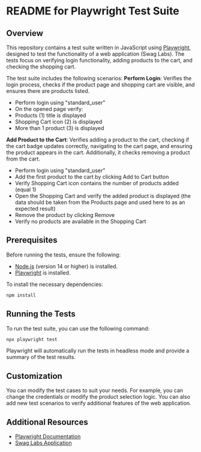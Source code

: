 # README for Playwright Test Suite

## Overview

This repository contains a test suite written in JavaScript using [Playwright](https://playwright.dev/), designed to test the functionality of a web application (Swag Labs). The tests focus on verifying login functionality, adding products to the cart, and checking the shopping cart.

The test suite includes the following scenarios:
**Perform Login**: Verifies the login process, checks if the product page and shopping cart are visible, and ensures there are products listed.

- Perform login using "standard_user"
- On the opened page verify: 
- Products (1) title is displayed
- Shopping Cart icon (2) is displayed
- More than 1 product (3) is displayed

**Add Product to the Cart**: Verifies adding a product to the cart, checking if the cart badge updates correctly, navigating to the cart page, and ensuring the product appears in the cart. Additionally, it checks removing a product from the cart.

- Perform login using "standard_user"
- Add the first product to the cart by clicking Add to Cart button
- Verify Shopping Cart icon contains the number of products added (equal 1)
- Open the Shopping Cart and verify the added product is displayed (the data should be taken from the Products page and used here to as an expected result)
- Remove the product by clicking Remove
- Verify no products are available in the Shopping Cart

## Prerequisites

Before running the tests, ensure the following:

- [Node.js](https://nodejs.org/) (version 14 or higher) is installed.
- [Playwright](https://playwright.dev/docs/intro) is installed.
  
To install the necessary dependencies:

```bash
npm install
```

## Running the Tests

To run the test suite, you can use the following command:

```bash
npx playwright test
```

Playwright will automatically run the tests in headless mode and provide a summary of the test results.

## Customization

You can modify the test cases to suit your needs. For example, you can change the credentials or modify the product selection logic. You can also add new test scenarios to verify additional features of the web application.

## Additional Resources

- [Playwright Documentation](https://playwright.dev/docs/intro)
- [Swag Labs Application](https://www.saucedemo.com/)